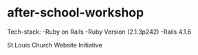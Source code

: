 # after-school-workshop

Tech-stack:
	-Ruby on Rails 
	-Ruby Version (2.1.3p242)
	-Rails 4.1.6


St.Louis Church Website Initiative
